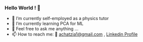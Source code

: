 ### Hello World ! 👋


- 🔭 I’m currently self-employed as a physics tutor
- 🌱 I’m currently learning PCA for ML 
- 💬 Feel free to ask me anything ...
- 📫 How to reach me: :email: achatzia1@gmail.com , [Linkedin Profile](https://www.linkedin.com/in/angelos-chatziangeloglou-a6744415b/)

